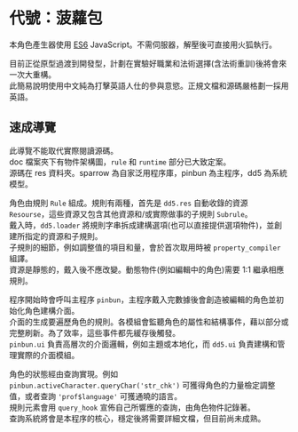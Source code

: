 代號：菠蘿包
============

本角色產生器使用 [ES6](https://leanpub.com/understandinges6/read/) JavaScript。不需伺服器，解壓後可直接用火狐執行。

目前正從原型過渡到開發型，計劃在實驗好職業和法術選擇(含法術重訓)後將會來一次大重構。 <br/>
此簡易說明使用中文純為打擊英語人仕的參與意慾。正規文檔和源碼嚴格劃一採用英語。

速成導覽
--------

此導覽不能取代實際閱讀源碼。 <br/>
doc 檔案夾下有物件架構圖，`rule` 和 `runtime` 部分已大致定案。 <br/>
源碼在 res 資料夾。sparrow 為自家泛用程序庫，pinbun 為主程序，dd5 為系統模型。

角色由規則 `Rule` 組成。規則有兩種，首先是 `dd5.res` 自動收錄的資源 `Resourse`，這些資源又包含其他資源和/或實際做事的子規則 `Subrule`。 <br/>
戴入時，`dd5.loader` 將規則字串拆成建構選項(也可以直接提供選項物件)，並創建所指定的資源和子規則。 <br/>
子規則的細節，例如調整值的項目和量，會於首次取用時被 `property_compiler` 組譯。 <br/>
資源是靜態的，戴入後不應改變。動態物件(例如編輯中的角色)需要 1:1 繼承相應規則。

程序開始時會呼叫主程序 `pinbun`，主程序戴入完數據後會創造被編輯的角色並初始化角色建構介面。 <br/>
介面的生成要遍歷角色的規則。各模組會監聽角色的屬性和結構事件，藉以部分或完整刷新。為了效率，這些事件都先緩存後觸發。 <br/>
`pinbun.ui` 負責高層次的介面邏輯，例如主題或本地化，而 `dd5.ui` 負責建構和管理實際的介面模組。

角色的狀態經由查詢實現。例如 `pinbun.activeCharacter.queryChar('str_chk')` 可獲得角色的力量檢定調整值，或者查詢 `'prof$language'` 可獲通曉的語言。 <br/>
規則元素會用 `query_hook` 宣佈自己所響應的查詢，由角色物件記錄著。 <br/>
查詢系統將會是本程序的核心，穩定後將需要詳細文檔，但目前尚未成熟。